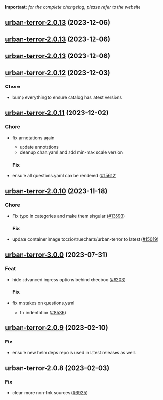 **Important:**
*for the complete changelog, please refer to the website*




## [urban-terror-2.0.13](https://github.com/truecharts/charts/compare/urban-terror-2.0.12...urban-terror-2.0.13) (2023-12-06)




## [urban-terror-2.0.13](https://github.com/truecharts/charts/compare/urban-terror-2.0.12...urban-terror-2.0.13) (2023-12-06)




## [urban-terror-2.0.13](https://github.com/truecharts/charts/compare/urban-terror-2.0.12...urban-terror-2.0.13) (2023-12-06)




## [urban-terror-2.0.12](https://github.com/truecharts/charts/compare/urban-terror-2.0.11...urban-terror-2.0.12) (2023-12-03)

### Chore

- bump everything to ensure catalog has latest versions
  
  


## [urban-terror-2.0.11](https://github.com/truecharts/charts/compare/urban-terror-2.0.10...urban-terror-2.0.11) (2023-12-02)

### Chore

- fix annotations again
  - update annotations
  - cleanup chart.yaml and add min-max scale version
  
  ### Fix

- ensure all questions.yaml can be rendered ([#15612](https://github.com/truecharts/charts/issues/15612))
  
  










## [urban-terror-2.0.10](https://github.com/truecharts/charts/compare/urban-terror-3.0.0...urban-terror-2.0.10) (2023-11-18)

### Chore

- Fix typo in categories and make them singular ([#13693](https://github.com/truecharts/charts/issues/13693))
  
  ### Fix

- update container image tccr.io/truecharts/urban-terror to latest ([#15019](https://github.com/truecharts/charts/issues/15019))
  
  



## [urban-terror-3.0.0](https://github.com/truecharts/charts/compare/urban-terror-2.0.9...urban-terror-3.0.0) (2023-07-31)

### Feat

- hide advanced ingress options behind checbox ([#9203](https://github.com/truecharts/charts/issues/9203))
  
  ### Fix

- fix mistakes on questions.yaml
  - fix indentation ([#8536](https://github.com/truecharts/charts/issues/8536))
  
  


## [urban-terror-2.0.9](https://github.com/truecharts/charts/compare/urban-terror-2.0.8...urban-terror-2.0.9) (2023-02-10)

### Fix

- ensure new helm deps repo is used in latest releases as well.
  
  


## [urban-terror-2.0.8](https://github.com/truecharts/charts/compare/urban-terror-2.0.7...urban-terror-2.0.8) (2023-02-03)

### Fix

-  clean more non-link sources ([#6925](https://github.com/truecharts/charts/issues/6925))
  
  


